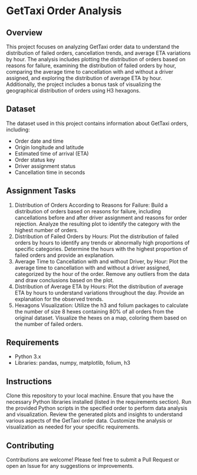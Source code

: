 # GetTaxi Order Analysis

## Overview
This project focuses on analyzing GetTaxi order data to understand the distribution of failed orders, cancellation trends, and average ETA variations by hour. The analysis includes plotting the distribution of orders based on reasons for failure, examining the distribution of failed orders by hour, comparing the average time to cancellation with and without a driver assigned, and exploring the distribution of average ETA by hour. Additionally, the project includes a bonus task of visualizing the geographical distribution of orders using H3 hexagons.

## Dataset
The dataset used in this project contains information about GetTaxi orders, including:

- Order date and time
- Origin longitude and latitude
- Estimated time of arrival (ETA)
- Order status key
- Driver assignment status
- Cancellation time in seconds
## Assignment Tasks
1. Distribution of Orders According to Reasons for Failure: Build a distribution of orders based on reasons for failure, including cancellations before and after driver assignment and reasons for order rejection. Analyze the resulting plot to identify the category with the highest number of orders.
2. Distribution of Failed Orders by Hours: Plot the distribution of failed orders by hours to identify any trends or abnormally high proportions of specific categories. Determine the hours with the highest proportion of failed orders and provide an explanation.
3. Average Time to Cancellation with and without Driver, by Hour: Plot the average time to cancellation with and without a driver assigned, categorized by the hour of the order. Remove any outliers from the data and draw conclusions based on the plot.
4. Distribution of Average ETA by Hours: Plot the distribution of average ETA by hours to understand variations throughout the day. Provide an explanation for the observed trends.
5. Hexagons Visualization: Utilize the h3 and folium packages to calculate the number of size 8 hexes containing 80% of all orders from the original dataset. Visualize the hexes on a map, coloring them based on the number of failed orders.

## Requirements
- Python 3.x
- Libraries: pandas, numpy, matplotlib, folium, h3

## Instructions
Clone this repository to your local machine.
Ensure that you have the necessary Python libraries installed (listed in the requirements section).
Run the provided Python scripts in the specified order to perform data analysis and visualization.
Review the generated plots and insights to understand various aspects of the GetTaxi order data.
Customize the analysis or visualization as needed for your specific requirements.

## Contributing
Contributions are welcome! Please feel free to submit a Pull Request or open an Issue for any suggestions or improvements.
